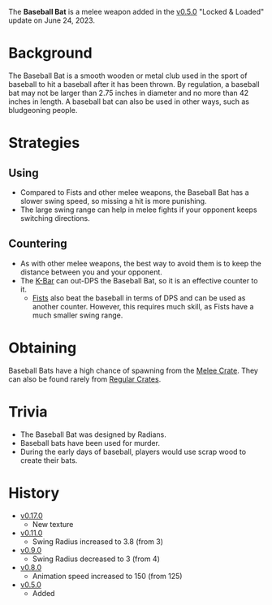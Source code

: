 The **Baseball Bat** is a melee weapon added in the [v0.5.0](https://github.com/HasangerGames/suroi/releases/tag/v0.5.0) "Locked & Loaded" update on June 24, 2023.

# Background

The Baseball Bat is a smooth wooden or metal club used in the sport of baseball to hit a baseball after it has been thrown. By regulation, a baseball bat may not be larger than 2.75 inches in diameter and no more than 42 inches in length. A baseball bat can also be used in other ways, such as bludgeoning people.
# Strategies

## Using

- Compared to Fists and other melee weapons, the Baseball Bat has a slower swing speed, so missing a hit is more punishing.
- The large swing range can help in melee fights if your opponent keeps switching directions.

## Countering

- As with other melee weapons, the best way to avoid them is to keep the distance between you and your opponent.
- The [K-Bar](/weapons/melee/kbar) can out-DPS the Baseball Bat, so it is an effective counter to it.
  - [Fists](/weapons/melee/fists) also beat the baseball in terms of DPS and can be used as another counter. However, this requires much skill, as Fists have a much smaller swing range.

# Obtaining

Baseball Bats have a high chance of spawning from the [Melee Crate](/obstacles/melee_crate). They can also be found rarely from [Regular Crates](/obstacles/regular_crate).

# Trivia

- The Baseball Bat was designed by Radians.
- Baseball bats have been used for murder.
- During the early days of baseball, players would use scrap wood to create their bats.

# History

- [v0.17.0](https://github.com/HasangerGames/suroi/releases/tag/v0.17.0)
  - New texture
- [v0.11.0](https://github.com/HasangerGames/suroi/releases/tag/v0.11.0)
  - Swing Radius increased to 3.8 (from 3)
- [v0.9.0](https://github.com/HasangerGames/suroi/releases/tag/v0.9.0)
  - Swing Radius decreased to 3 (from 4)
- [v0.8.0](https://github.com/HasangerGames/suroi/releases/tag/v0.8.0)
  - Animation speed increased to 150 (from 125)
- [v0.5.0](https://github.com/HasangerGames/suroi/releases/tag/v0.5.0)
  - Added
